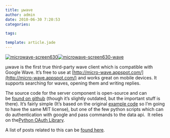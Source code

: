```yaml
---
title: μwave
author: admin
date: 2010-06-30 7:20:53
categories:

tags: 

template: article.jade
---
```


<div>

[![](microwave-screen630.png "microwave-screen630")](microwave-screen630.png)[![](microwave-screen630-wave.png "microwave-screen630-wave")](microwave-screen630-wave.png)

μwave is the first true third-party wave client which is compatible with Google Wave. It’s free to use at [http://micro-wave.appspot.com/](http://micro-wave.appspot.com/) and works great on mobile devices. It supports searching for waves, opening them and writing replies.

The source code for the server component is open-source and can be [found on github](http://gist.github.com/417035) (though it’s slightly outdated, but the important stuff is there). It’s fairly simple (It’s based on the original [example code](http://oauth.googlecode.com/svn/code/python/oauth/example/client.py) so I’m going to have the same MIT license), but one of the few python scripts which can do authentication with google and pass commands to the data api.  It relies on the[Python OAuth Library](http://oauth.googlecode.com/svn/code/python/oauth/).

A list of posts related to this can be [found here](category/wave-2/microwave-wave-2/).
</div>

 
